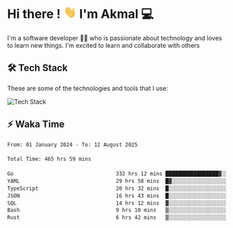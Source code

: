 # Hi there ! <img src="https://github.com/ABSphreak/ABSphreak/blob/master/gifs/Hi.gif" width="30"> I'm Akmal  💻

I'm a software developer 👨‍💻 who is passionate about technology and loves to learn new things. I'm excited to learn and collaborate with others

## 🛠️ Tech Stack

These are some of the technologies and tools that I use:

![Tech Stack](https://skillicons.dev/icons?i=typescript,nodejs,javascript,express,nest,sequelize,go,rabbitmq,python,solidity,react,vue,next,nuxtjs,webpack,vite,tailwindcss,bootstrap,css,scss,html,vercel,firebase,heroku,netlify,docker,postgresql,mongodb,redis,mysql,graphql,git,github,gitlab,vscode,figma,postman,pytorch,tensorflow,bash)

## ⚡ Waka Time
<!--START_SECTION:waka-->

```txt
From: 01 January 2024 - To: 12 August 2025

Total Time: 465 hrs 59 mins

Go                                 332 hrs 12 mins █████████████████▓░░░░░░░   71.29 %
YAML                               29 hrs 58 mins  █▓░░░░░░░░░░░░░░░░░░░░░░░   06.43 %
TypeScript                         20 hrs 32 mins  █░░░░░░░░░░░░░░░░░░░░░░░░   04.41 %
JSON                               16 hrs 43 mins  █░░░░░░░░░░░░░░░░░░░░░░░░   03.59 %
SQL                                14 hrs 12 mins  ▓░░░░░░░░░░░░░░░░░░░░░░░░   03.05 %
Bash                               9 hrs 10 mins   ▒░░░░░░░░░░░░░░░░░░░░░░░░   01.97 %
Rust                               6 hrs 42 mins   ▒░░░░░░░░░░░░░░░░░░░░░░░░   01.44 %
```

<!--END_SECTION:waka-->


